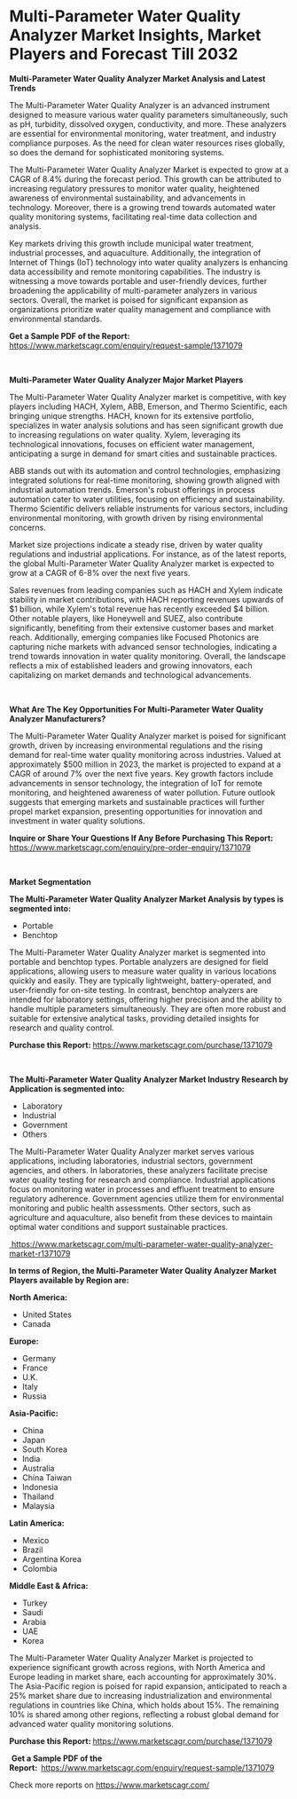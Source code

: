<p><h1>Multi-Parameter Water Quality Analyzer Market Insights, Market Players and Forecast Till 2032</h1></p><p><strong>Multi-Parameter Water Quality Analyzer Market Analysis and Latest Trends</strong></p>
<p><p>The Multi-Parameter Water Quality Analyzer is an advanced instrument designed to measure various water quality parameters simultaneously, such as pH, turbidity, dissolved oxygen, conductivity, and more. These analyzers are essential for environmental monitoring, water treatment, and industry compliance purposes. As the need for clean water resources rises globally, so does the demand for sophisticated monitoring systems.</p><p>The Multi-Parameter Water Quality Analyzer Market is expected to grow at a CAGR of 8.4% during the forecast period. This growth can be attributed to increasing regulatory pressures to monitor water quality, heightened awareness of environmental sustainability, and advancements in technology. Moreover, there is a growing trend towards automated water quality monitoring systems, facilitating real-time data collection and analysis.</p><p>Key markets driving this growth include municipal water treatment, industrial processes, and aquaculture. Additionally, the integration of Internet of Things (IoT) technology into water quality analyzers is enhancing data accessibility and remote monitoring capabilities. The industry is witnessing a move towards portable and user-friendly devices, further broadening the applicability of multi-parameter analyzers in various sectors. Overall, the market is poised for significant expansion as organizations prioritize water quality management and compliance with environmental standards.</p></p>
<p><strong>Get a Sample PDF of the Report:&nbsp;</strong> <a href="https://www.marketscagr.com/enquiry/request-sample/1371079?utm_campaign=2936&utm_medium=2&utm_source=Github&utm_content=ia&utm_term=22032025&utm_id=multi-parameter-water-quality-analyzer">https://www.marketscagr.com/enquiry/request-sample/1371079</a></p>
<p>&nbsp;</p>
<p><strong>Multi-Parameter Water Quality Analyzer Major Market Players</strong></p>
<p><p>The Multi-Parameter Water Quality Analyzer market is competitive, with key players including HACH, Xylem, ABB, Emerson, and Thermo Scientific, each bringing unique strengths. HACH, known for its extensive portfolio, specializes in water analysis solutions and has seen significant growth due to increasing regulations on water quality. Xylem, leveraging its technological innovations, focuses on efficient water management, anticipating a surge in demand for smart cities and sustainable practices.</p><p>ABB stands out with its automation and control technologies, emphasizing integrated solutions for real-time monitoring, showing growth aligned with industrial automation trends. Emerson's robust offerings in process automation cater to water utilities, focusing on efficiency and sustainability. Thermo Scientific delivers reliable instruments for various sectors, including environmental monitoring, with growth driven by rising environmental concerns.</p><p>Market size projections indicate a steady rise, driven by water quality regulations and industrial applications. For instance, as of the latest reports, the global Multi-Parameter Water Quality Analyzer market is expected to grow at a CAGR of 6-8% over the next five years. </p><p>Sales revenues from leading companies such as HACH and Xylem indicate stability in market contributions, with HACH reporting revenues upwards of $1 billion, while Xylem's total revenue has recently exceeded $4 billion. Other notable players, like Honeywell and SUEZ, also contribute significantly, benefiting from their extensive customer bases and market reach. Additionally, emerging companies like Focused Photonics are capturing niche markets with advanced sensor technologies, indicating a trend towards innovation in water quality monitoring. Overall, the landscape reflects a mix of established leaders and growing innovators, each capitalizing on market demands and technological advancements.</p></p>
<p>&nbsp;</p>
<p><strong>What Are The Key Opportunities For Multi-Parameter Water Quality Analyzer Manufacturers?</strong></p>
<p><p>The Multi-Parameter Water Quality Analyzer market is poised for significant growth, driven by increasing environmental regulations and the rising demand for real-time water quality monitoring across industries. Valued at approximately $500 million in 2023, the market is projected to expand at a CAGR of around 7% over the next five years. Key growth factors include advancements in sensor technology, the integration of IoT for remote monitoring, and heightened awareness of water pollution. Future outlook suggests that emerging markets and sustainable practices will further propel market expansion, presenting opportunities for innovation and investment in water quality solutions.</p></p>
<p><strong>Inquire or Share Your Questions If Any Before Purchasing This Report:</strong> <a href="https://www.marketscagr.com/enquiry/pre-order-enquiry/1371079?utm_campaign=2936&utm_medium=2&utm_source=Github&utm_content=ia&utm_term=22032025&utm_id=multi-parameter-water-quality-analyzer">https://www.marketscagr.com/enquiry/pre-order-enquiry/1371079</a></p>
<p>&nbsp;</p>
<p><strong>Market Segmentation</strong></p>
<p><strong>The Multi-Parameter Water Quality Analyzer Market Analysis by types is segmented into:</strong></p>
<p><ul><li>Portable</li><li>Benchtop</li></ul></p>
<p><p>The Multi-Parameter Water Quality Analyzer market is segmented into portable and benchtop types. Portable analyzers are designed for field applications, allowing users to measure water quality in various locations quickly and easily. They are typically lightweight, battery-operated, and user-friendly for on-site testing. In contrast, benchtop analyzers are intended for laboratory settings, offering higher precision and the ability to handle multiple parameters simultaneously. They are often more robust and suitable for extensive analytical tasks, providing detailed insights for research and quality control.</p></p>
<p><strong>Purchase this Report:&nbsp;</strong><a href="https://www.marketscagr.com/purchase/1371079?utm_campaign=2936&utm_medium=2&utm_source=Github&utm_content=ia&utm_term=22032025&utm_id=multi-parameter-water-quality-analyzer">https://www.marketscagr.com/purchase/1371079</a></p>
<p>&nbsp;</p>
<p><strong>The Multi-Parameter Water Quality Analyzer Market Industry Research by Application is segmented into:</strong></p>
<p><ul><li>Laboratory</li><li>Industrial</li><li>Government</li><li>Others</li></ul></p>
<p><p>The Multi-Parameter Water Quality Analyzer market serves various applications, including laboratories, industrial sectors, government agencies, and others. In laboratories, these analyzers facilitate precise water quality testing for research and compliance. Industrial applications focus on monitoring water in processes and effluent treatment to ensure regulatory adherence. Government agencies utilize them for environmental monitoring and public health assessments. Other sectors, such as agriculture and aquaculture, also benefit from these devices to maintain optimal water conditions and support sustainable practices.</p></p>
<p><a href="https://www.marketscagr.com/multi-parameter-water-quality-analyzer-market-r1371079?utm_campaign=2936&utm_medium=2&utm_source=Github&utm_content=ia&utm_term=22032025&utm_id=multi-parameter-water-quality-analyzer">&nbsp;https://www.marketscagr.com/multi-parameter-water-quality-analyzer-market-r1371079</a></p>
<p><strong>In terms of Region, the Multi-Parameter Water Quality Analyzer Market Players available by Region are:</strong></p>
<p>
    <p> <strong> North America: </strong>
        <ul>
            <li>United States</li>
            <li>Canada</li>
        </ul>
        </p> 
    <p> <strong> Europe: </strong>
        <ul>
            <li>Germany</li>
            <li>France</li>
            <li>U.K.</li>
            <li>Italy</li>
            <li>Russia</li>
        </ul>
        </p> 
    <p> <strong> Asia-Pacific: </strong>
        <ul>
            <li>China</li>
            <li>Japan</li>
            <li>South Korea</li>
            <li>India</li>
            <li>Australia</li>
            <li>China Taiwan</li>
            <li>Indonesia</li>
            <li>Thailand</li>
            <li>Malaysia</li>
        </ul>
        </p> 
    <p> <strong> Latin America: </strong>
        <ul>
            <li>Mexico</li>
            <li>Brazil</li>
            <li>Argentina Korea</li>
            <li>Colombia</li>
        </ul>
        </p> 
    <p> <strong> Middle East & Africa: </strong>
        <ul>
            <li>Turkey</li>
            <li>Saudi</li>
            <li>Arabia</li>
            <li>UAE</li>
            <li>Korea</li>
        </ul>
    </p>
    </p>
<p><p>The Multi-Parameter Water Quality Analyzer Market is projected to experience significant growth across regions, with North America and Europe leading in market share, each accounting for approximately 30%. The Asia-Pacific region is poised for rapid expansion, anticipated to reach a 25% market share due to increasing industrialization and environmental regulations in countries like China, which holds about 15%. The remaining 10% is shared among other regions, reflecting a robust global demand for advanced water quality monitoring solutions.</p></p>
<p><strong>Purchase this Report: </strong><a href="https://www.marketscagr.com/purchase/1371079?utm_campaign=2936&utm_medium=2&utm_source=Github&utm_content=ia&utm_term=22032025&utm_id=multi-parameter-water-quality-analyzer">https://www.marketscagr.com/purchase/1371079</a></p>
<p>&nbsp;<strong>Get a Sample PDF of the Report:&nbsp;&nbsp;</strong><a href="https://www.marketscagr.com/enquiry/request-sample/1371079?utm_campaign=2936&utm_medium=2&utm_source=Github&utm_content=ia&utm_term=22032025&utm_id=multi-parameter-water-quality-analyzer">https://www.marketscagr.com/enquiry/request-sample/1371079</a></p>
<p><strong></strong></p>
<p>Check more reports on <a href="https://www.marketscagr.com/?utm_campaign=2936&utm_medium=2&utm_source=Github&utm_content=ia&utm_term=22032025&utm_id=multi-parameter-water-quality-analyzer">https://www.marketscagr.com/</a></p>